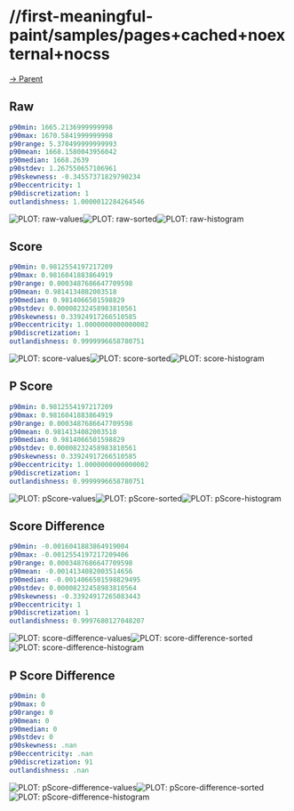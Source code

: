 
# //first-meaningful-paint/samples/pages+cached+noexternal+nocss

[→ Parent](../..)


## Raw


```yaml
p90min: 1665.2136999999998
p90max: 1670.5841999999998
p90range: 5.370499999999993
p90mean: 1668.1580043956042
p90median: 1668.2639
p90stdev: 1.267550657106961
p90skewness: -0.34557371829790234
p90eccentricity: 1
p90discretization: 1
outlandishness: 1.0000012284264546

```

![PLOT: raw-values](./raw/values.svg)![PLOT: raw-sorted](./raw/sorted.svg)![PLOT: raw-histogram](./raw/histogram.svg)
## Score


```yaml
p90min: 0.9812554197217209
p90max: 0.9816041883864919
p90range: 0.0003487686647709598
p90mean: 0.9814134082003518
p90median: 0.9814066501598829
p90stdev: 0.00008232458983810561
p90skewness: 0.33924917266510585
p90eccentricity: 1.0000000000000002
p90discretization: 1
outlandishness: 0.9999996658780751

```

![PLOT: score-values](./score/values.svg)![PLOT: score-sorted](./score/sorted.svg)![PLOT: score-histogram](./score/histogram.svg)
## P Score


```yaml
p90min: 0.9812554197217209
p90max: 0.9816041883864919
p90range: 0.0003487686647709598
p90mean: 0.9814134082003518
p90median: 0.9814066501598829
p90stdev: 0.00008232458983810561
p90skewness: 0.33924917266510585
p90eccentricity: 1.0000000000000002
p90discretization: 1
outlandishness: 0.9999996658780751

```

![PLOT: pScore-values](./pScore/values.svg)![PLOT: pScore-sorted](./pScore/sorted.svg)![PLOT: pScore-histogram](./pScore/histogram.svg)
## Score Difference


```yaml
p90min: -0.0016041883864919004
p90max: -0.0012554197217209406
p90range: 0.0003487686647709598
p90mean: -0.0014134082003514656
p90median: -0.0014066501598829495
p90stdev: 0.00008232458983810564
p90skewness: -0.33924917265083443
p90eccentricity: 1
p90discretization: 1
outlandishness: 0.9997680127048207

```

![PLOT: score-difference-values](./score-difference/values.svg)![PLOT: score-difference-sorted](./score-difference/sorted.svg)![PLOT: score-difference-histogram](./score-difference/histogram.svg)
## P Score Difference


```yaml
p90min: 0
p90max: 0
p90range: 0
p90mean: 0
p90median: 0
p90stdev: 0
p90skewness: .nan
p90eccentricity: .nan
p90discretization: 91
outlandishness: .nan

```

![PLOT: pScore-difference-values](./pScore-difference/values.svg)![PLOT: pScore-difference-sorted](./pScore-difference/sorted.svg)![PLOT: pScore-difference-histogram](./pScore-difference/histogram.svg)